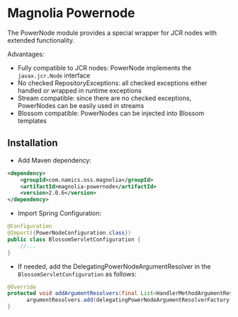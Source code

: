 # Magnolia Powernode
The PowerNode module provides a special wrapper for JCR nodes with
extended functionality.

Advantages:
* Fully compatible to JCR nodes: PowerNode implements the `javax.jcr.Node` interface
* No checked RepositoryExceptions: all checked exceptions either handled or wrapped in runtime exceptions
* Stream compatible: since there are no checked exceptions, PowerNodes can be easily used in streams
* Blossom compatible: PowerNodes can be injected into Blossom templates

## Installation

* Add Maven dependency:
```xml
<dependency>
    <groupId>com.namics.oss.magnolia</groupId>
    <artifactId>magnolia-powernode</artifactId>
    <version>2.0.6</version>
</dependency>
```

* Import Spring Configuration:
```java
@Configuration
@Import({PowerNodeConfiguration.class})
public class BlossomServletConfiguration {
	//...
}
```

* If needed, add the DelegatingPowerNodeArgumentResolver in the `BlossomServletConfiguration` as follows:
```java
@Override
protected void addArgumentResolvers(final List<HandlerMethodArgumentResolver> argumentResolvers) {
      argumentResolvers.add(delegatingPowerNodeArgumentResolverFactory.create(new BlossomHandlerMethodArgumentResolver()));
}
```